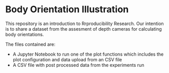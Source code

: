 # Body Orientation Illustration

This repository is an introduction to Rrproducibility Research. Our intention is to share a dataset from the assesment of depth cameras for calculating body orientations. 

The files contained are:
- A Jupyter Notebook to run one of the plot functions which includes the plot configuration and data upload from an CSV file
- A CSV file with post processed data from the experiments run
